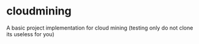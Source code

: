 # cloudmining
A basic project implementation for cloud mining  (testing only do not clone its useless for you)
